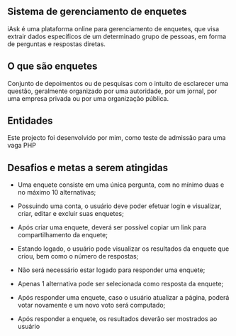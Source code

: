 ## Sistema de gerenciamento de enquetes

iAsk é uma plataforma online para gerenciamento de enquetes, que visa extrair dados específicos de um determinado grupo de pessoas, em forma de perguntas e respostas diretas.

## O que são enquetes

Conjunto de depoimentos ou de pesquisas com o intuito de esclarecer uma questão, geralmente organizado por uma autoridade, por um jornal, por uma empresa privada ou por uma organização pública.


## Entidades

Este projecto foi desenvolvido por mim, como teste de admissão para uma vaga PHP

## Desafios e metas a serem atingidas

-   Uma enquete consiste em uma única pergunta, com no mínimo duas e no máximo 10 alternativas;
-   Possuindo uma conta, o usuário deve poder efetuar login e visualizar, criar, editar e excluir suas
enquetes;
-   Após criar uma enquete, deverá ser possível copiar um link para compartilhamento da enquete;
-   Estando logado, o usuário pode visualizar os resultados da enquete que criou, bem como o número de
respostas;

-   Não será necessário estar logado para responder uma enquete;
-   Apenas 1 alternativa pode ser selecionada como resposta da enquete;
-   Após responder uma enquete, caso o usuário atualizar a página, poderá votar novamente e um novo
voto será computado;
-   Após responder a enquete, os resultados deverão ser mostrados ao usuário
